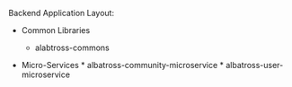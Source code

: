 
Backend Application Layout:

   * Common Libraries
     * alabtross-commons
     
   * Micro-Services
    * albatross-community-microservice
    * albatross-user-microservice
    
